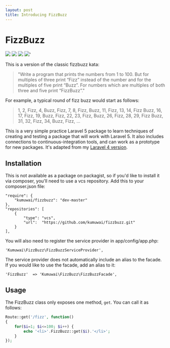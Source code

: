 ```yaml
---
layout: post
title: Introducing FizzBuzz
---
```


FizzBuzz
========
<p class="badge">
<a href="https://travis-ci.org/kumuwai/fizzbuzz"><img src="https://img.shields.io/travis/kumuwai/fizzbuzz/master.svg"></a> 
<a href="https://coveralls.io/r/kumuwai/fizzbuzz"><img src="https://coveralls.io/repos/kumuwai/fizzbuzz/badge.svg"></a> 
<a href="https://scrutinizer-ci.com/g/kumuwai/fizzbuzz"><img src="https://img.shields.io/scrutinizer/g/kumuwai/fizzbuzz.svg"></a> 
<a href="LICENSE.md"><img src="https://img.shields.io/badge/license-MIT-blue.svg"></a>'
</p>

This is a version of the classic fizzbuzz kata:

> "Write a program that prints the numbers from 1 to 100. But for multiples of three print “Fizz” instead of the number and for the multiples of five print “Buzz”. For numbers which are multiples of both three and five print “FizzBuzz”."

For example, a typical round of fizz buzz would start as follows:

> 1, 2, Fizz, 4, Buzz, Fizz, 7, 8, Fizz, Buzz, 11, Fizz, 13, 14, Fizz Buzz, 16, 17, Fizz, 19, Buzz, Fizz, 22, 23, Fizz, Buzz, 26, Fizz, 28, 29, Fizz Buzz, 31, 32, Fizz, 34, Buzz, Fizz, ...

This is a very simple practice Laravel 5 package to learn techniques of creating and testing a package that will work with Laravel 5. It also includes connections to continuous-integration tools, and can work as a prototype for new packages. It's adapted from my [Laravel 4 version](jijoel/fizzbuzz). 


Installation
--------------
This is not available as a package on packagist, so if you'd like to install it via composer, you'll need to use a vcs repository. Add this to your composer.json file:

    "require": {
        "kumuwai/fizzbuzz": "dev-master"
    },
    "repositories": [
        {
            "type": "vcs",
            "url":  "https://github.com/kumuwai/fizzbuzz.git"
        }
    ],

You will also need to register the service provider in app/config/app.php:

    'Kumuwai\FizzBuzz\FizzBuzzServiceProvider',

The service provider does not automatically include an alias to the facade. If you would like to use the facade, add an alias to it:

    'FizzBuzz'  => 'Kumuwai\FizzBuzz\FizzBuzzFacade',


Usage
---------

The FizzBuzz class only exposes one method, `get`. You can call it as follows: 

```php
Route::get('/fizz', function()
{
    for($i=1; $i<=100; $i++) {
        echo '<li>'.FizzBuzz::get($i).'</li>';            
    }
});
```


